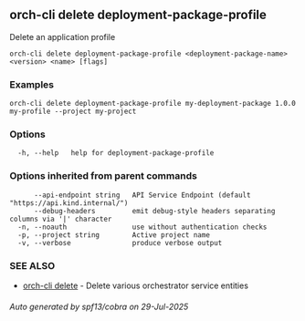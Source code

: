 ## orch-cli delete deployment-package-profile

Delete an application profile

```
orch-cli delete deployment-package-profile <deployment-package-name> <version> <name> [flags]
```

### Examples

```
orch-cli delete deployment-package-profile my-deployment-package 1.0.0 my-profile --project my-project
```

### Options

```
  -h, --help   help for deployment-package-profile
```

### Options inherited from parent commands

```
      --api-endpoint string   API Service Endpoint (default "https://api.kind.internal/")
      --debug-headers         emit debug-style headers separating columns via '|' character
  -n, --noauth                use without authentication checks
  -p, --project string        Active project name
  -v, --verbose               produce verbose output
```

### SEE ALSO

* [orch-cli delete](orch-cli_delete.md)	 - Delete various orchestrator service entities

###### Auto generated by spf13/cobra on 29-Jul-2025
